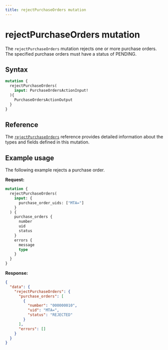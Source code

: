 ```yaml
---
title: rejectPurchaseOrders mutation
---
```


# rejectPurchaseOrders mutation

The `rejectPurchaseOrders` mutation rejects one or more purchase orders. The specified purchase orders must have a status of PENDING.

## Syntax

```graphql
mutation {
  rejectPurchaseOrders(
    input: PurchaseOrdersActionInput!
  ){
    PurchaseOrdersActionOutput
  }
}
```

## Reference

The [`rejectPurchaseOrders`](https://developer.adobe.com/commerce/webapi/graphql-api/index.html#mutation-rejectPurchaseOrders) reference provides detailed information about the types and fields defined in this mutation.

## Example usage

The following example rejects a purchase order.

**Request:**

``` graphql
mutation {
  rejectPurchaseOrders(
    input: {
      purchase_order_uids: ["MTA="]
    }
  ) {
    purchase_orders {
      number
      uid
      status
    }
    errors {
      message
      type
    }
  }
}
```

**Response:**

``` json
{
  "data": {
    "rejectPurchaseOrders": {
      "purchase_orders": [
        {
          "number": "000000010",
          "uid": "MTA=",
          "status": "REJECTED"
        }
      ],
      "errors": []
    }
  }
}
```
